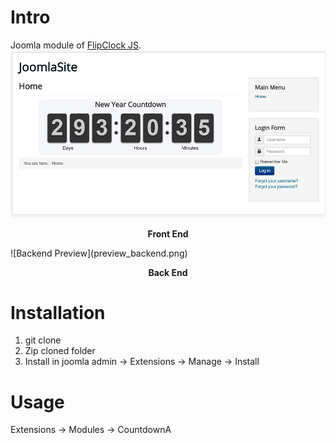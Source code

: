 # Intro
Joomla module of [FlipClock JS](http://flipclockjs.com/).
![Frontend Preview](preview_frontend.png)
<p align="center"><strong>Front End</strong></p>
![Backend Preview](preview_backend.png)
<p align="center"><strong>Back End</strong></p>

# Installation
1. git clone
2. Zip cloned folder
3. Install in joomla admin -> Extensions -> Manage -> Install

# Usage
Extensions -> Modules -> CountdownA
